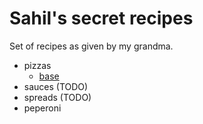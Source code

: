 # Sahil's secret recipes

Set of recipes as given by my grandma.

- pizzas
    - [base](./pizzas/base.md)
- sauces (TODO)
- spreads (TODO)
- peperoni 
